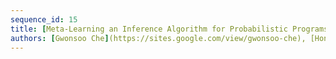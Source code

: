 ```yaml
---
sequence_id: 15
title: [Meta-Learning an Inference Algorithm for Probabilistic Programs](https://arxiv.org/pdf/2103.00737.pdf)
authors: [Gwonsoo Che](https://sites.google.com/view/gwonsoo-che), [Hongseok Yang](https://sites.google.com/view/hongseokyang/home)
---
```

